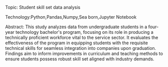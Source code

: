 Topic:  Student skill set data analysis 

Technology:Python,Pandas,Numpy,Sea born,Jupyter Notebook 

Abstract: This study analyzes data from undergraduate students in a four-year technology bachelor's program, focusing on its role in producing a technically proficient workforce vital to the service sector. 
It evaluates the effectiveness of the program in equipping students with the requisite technical skills for seamless integration into companies upon graduation. 
Findings aim to inform improvements in curriculum and teaching methods to ensure students possess robust skill set aligned with industry demands.
